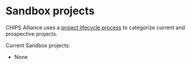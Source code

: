 # Sandbox projects

CHIPS Alliance uses a [project lifecycle process](/README.md#lifecycle) to categorize current and prospective projects.

Current Sandbox projects:

* None